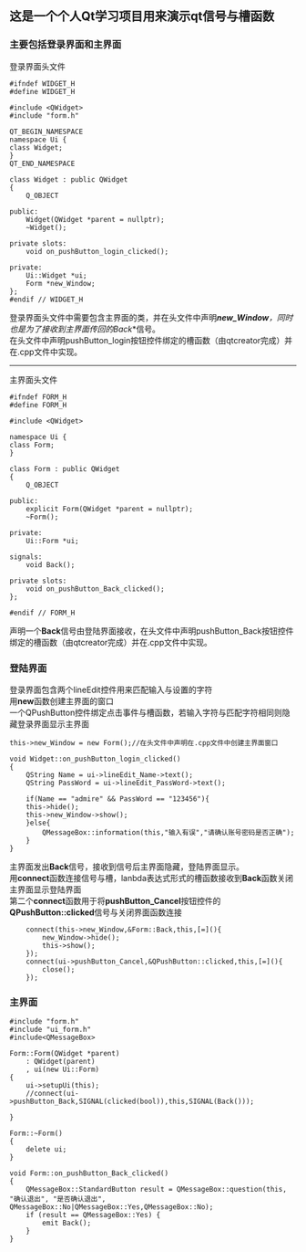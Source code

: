 ## 这是一个个人Qt学习项目用来演示qt信号与槽函数
### 主要包括登录界面和主界面
登录界面头文件
```
#ifndef WIDGET_H
#define WIDGET_H

#include <QWidget>
#include "form.h"

QT_BEGIN_NAMESPACE
namespace Ui {
class Widget;
}
QT_END_NAMESPACE

class Widget : public QWidget
{
    Q_OBJECT

public:
    Widget(QWidget *parent = nullptr);
    ~Widget();

private slots:
    void on_pushButton_login_clicked();

private:
    Ui::Widget *ui;
    Form *new_Window;
};
#endif // WIDGET_H
```

登录界面头文件中需要包含主界面的类，并在头文件中声明***new_Window**，同时也是为了接收到主界面传回的**Back**信号。  
在头文件中声明pushButton_login按钮控件绑定的槽函数（由qtcreator完成）并在.cpp文件中实现。
***
主界面头文件
```
#ifndef FORM_H
#define FORM_H

#include <QWidget>

namespace Ui {
class Form;
}

class Form : public QWidget
{
    Q_OBJECT

public:
    explicit Form(QWidget *parent = nullptr);
    ~Form();

private:
    Ui::Form *ui;

signals:
    void Back();

private slots:
    void on_pushButton_Back_clicked();
};

#endif // FORM_H
```
声明一个**Back**信号由登陆界面接收，在头文件中声明pushButton_Back按钮控件绑定的槽函数（由qtcreator完成）并在.cpp文件中实现。

### 登陆界面
登录界面包含两个lineEdit控件用来匹配输入与设置的字符  
用**new**函数创建主界面的窗口  
一个QPushButton控件绑定点击事件与槽函数，若输入字符与匹配字符相同则隐藏登录界面显示主界面

```
this->new_Window = new Form();//在头文件中声明在.cpp文件中创建主界面窗口

void Widget::on_pushButton_login_clicked()
{
    QString Name = ui->lineEdit_Name->text();
    QString PassWord = ui->lineEdit_PassWord->text();

    if(Name == "admire" && PassWord == "123456"){
    this->hide();
    this->new_Window->show();
    }else{
        QMessageBox::information(this,"输入有误","请确认账号密码是否正确");
    }
}
```
主界面发出**Back**信号，接收到信号后主界面隐藏，登陆界面显示。  
用**connect**函数连接信号与槽，lanbda表达式形式的槽函数接收到**Back**函数关闭主界面显示登陆界面  
第二个**connect**函数用于将**pushButton_Cancel**按钮控件的**QPushButton::clicked**信号与关闭界面函数连接
```
    connect(this->new_Window,&Form::Back,this,[=](){
        new_Window->hide();
        this->show();
    });
    connect(ui->pushButton_Cancel,&QPushButton::clicked,this,[=](){
        close();
    });
```
### 主界面
```
#include "form.h"
#include "ui_form.h"
#include<QMessageBox>

Form::Form(QWidget *parent)
    : QWidget(parent)
    , ui(new Ui::Form)
{
    ui->setupUi(this);
    //connect(ui->pushButton_Back,SIGNAL(clicked(bool)),this,SIGNAL(Back()));

}

Form::~Form()
{
    delete ui;
}

void Form::on_pushButton_Back_clicked()
{
    QMessageBox::StandardButton result = QMessageBox::question(this, "确认退出", "是否确认退出", QMessageBox::No|QMessageBox::Yes,QMessageBox::No);
    if (result == QMessageBox::Yes) {
        emit Back();
    }
}
```
